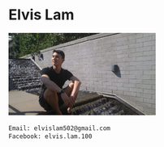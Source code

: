 # Elvis Lam
<img src="https://raw.githubusercontent.com/Megachin502/megachin502.github.io/master/Photos/sitting.jpg" alt="me" width="290"/>

```
Email: elvislam502@gmail.com
Facebook: elvis.lam.100
```

<!--Instagram: kill_hacker5-->

<!--[Books](https://docs.google.com/document/d/e/2PACX-1vSnavpZfQekWbDnxqKuk29q_2rwAGsHqcZFUjSORzmMLdE0I5hvWUaIYCSaIolRwLXOQc_3PxpcINfx/pub) -  [Projects](https://docs.google.com/document/d/e/2PACX-1vTnDO_hotbN3bt4jg1GHH6EgCvj8603bCiHJ4J9xeCCTJizjOw9OluyiCG18HxAujKfa3Lq5-yYRqpq/pub) - [Archived](https://megachin502.github.io/websites/index.html) - [Github](https://github.com/Megachin502) - [CV](https://youtu.be/xarC5jAiO7w)-->

